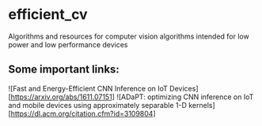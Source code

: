 # efficient_cv
Algorithms and resources for computer vision algorithms intended for low power and low performance devices


## Some important links:

![Fast and Energy-Efficient CNN Inference on IoT Devices][https://arxiv.org/abs/1611.07151]
![ADaPT: optimizing CNN inference on IoT and mobile devices using approximately separable 1-D kernels][https://dl.acm.org/citation.cfm?id=3109804]
